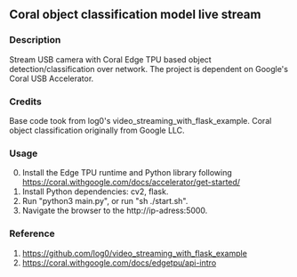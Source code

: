 ## Coral object classification model live stream

### Description
Stream USB camera with Coral Edge TPU based object detection/classification over network.
The project is dependent on Google's Coral USB Accelerator.

### Credits
Base code took from log0's video_streaming_with_flask_example. 
Coral object classification originally from Google LLC.

### Usage
0. Install the Edge TPU runtime and Python library following 
https://coral.withgoogle.com/docs/accelerator/get-started/
1. Install Python dependencies: cv2, flask.
2. Run "python3 main.py", or run "sh ./start.sh".
3. Navigate the browser to the http://ip-adress:5000.

### Reference
1. https://github.com/log0/video_streaming_with_flask_example
2. https://coral.withgoogle.com/docs/edgetpu/api-intro
